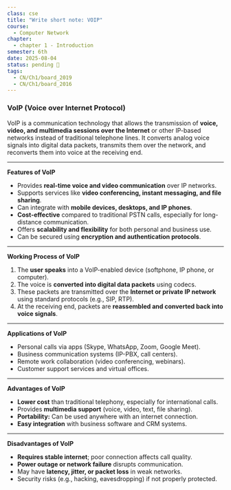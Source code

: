 ```yaml
---
class: cse
title: "Write short note: VOIP"
course:
  - Computer Network
chapter:
  - chapter 1 - Introduction
semester: 6th
date: 2025-08-04
status: pending 🛑
tags:
  - CN/Ch1/board_2019
  - CN/Ch1/board_2016
---
```


### VoIP (Voice over Internet Protocol)

VoIP is a communication technology that allows the transmission of **voice, video, and multimedia sessions over the Internet** or other IP-based networks instead of traditional telephone lines. It converts analog voice signals into digital data packets, transmits them over the network, and reconverts them into voice at the receiving end.
   

---

**Features of VoIP**

- Provides **real-time voice and video communication** over IP networks.   
- Supports services like **video conferencing, instant messaging, and file sharing**.
- Can integrate with **mobile devices, desktops, and IP phones**.  
- **Cost-effective** compared to traditional PSTN calls, especially for long-distance communication.
- Offers **scalability and flexibility** for both personal and business use.
- Can be secured using **encryption and authentication protocols**.

---

**Working Process of VoIP**

1. The **user speaks** into a VoIP-enabled device (softphone, IP phone, or computer).   
2. The voice is **converted into digital data packets** using codecs.
3. These packets are transmitted over the **Internet or private IP network** using standard protocols (e.g., SIP, RTP).
4. At the receiving end, packets are **reassembled and converted back into voice signals**.

---

**Applications of VoIP**

- Personal calls via apps (Skype, WhatsApp, Zoom, Google Meet).  
- Business communication systems (IP-PBX, call centers).    
- Remote work collaboration (video conferencing, webinars).    
- Customer support services and virtual offices.    

---

**Advantages of VoIP**

- **Lower cost** than traditional telephony, especially for international calls.    
- Provides **multimedia support** (voice, video, text, file sharing).    
- **Portability:** Can be used anywhere with an internet connection.    
- **Easy integration** with business software and CRM systems.    

---

**Disadvantages of VoIP**

- **Requires stable internet**; poor connection affects call quality.    
- **Power outage or network failure** disrupts communication.    
- May have **latency, jitter, or packet loss** in weak networks.    
- Security risks (e.g., hacking, eavesdropping) if not properly protected.